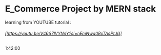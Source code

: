 # E_Commerce Project by MERN stack
 learning from YOUTUBE tutorial :

 ###### [https://youtu.be/V46S7lVYNnY?si=nEmNwa0RxTAsPtJG]

1:42:00